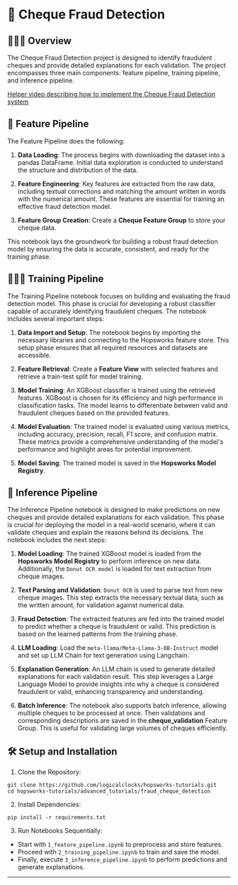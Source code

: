 # 🏦 Cheque Fraud Detection

## 👨🏻‍🏫 Overview

The Cheque Fraud Detection project is designed to identify fraudulent cheques and provide detailed explanations for each validation. The project encompasses three main components: feature pipeline, training pipeline, and inference pipeline. 

[Helper video describing how to implement the Cheque Fraud Detection system](https://www.youtube.com/watch?v=0H-XJ5qLFyA&t=1s)

## 📖 Feature Pipeline

The Feature Pipeline does the following:

1. **Data Loading**: The process begins with downloading the dataset into a pandas DataFrame. Initial data exploration is conducted to understand the structure and distribution of the data.

2. **Feature Engineering**: Key features are extracted from the raw data, including textual corrections and matching the amount written in words with the numerical amount. These features are essential for training an effective fraud detection model.

4. **Feature Group Creation**: Create a **Cheque Feature Group** to store your cheque data.

This notebook lays the groundwork for building a robust fraud detection model by ensuring the data is accurate, consistent, and ready for the training phase.

## 🏃🏻‍♂️ Training Pipeline

The Training Pipeline notebook focuses on building and evaluating the fraud detection model. This phase is crucial for developing a robust classifier capable of accurately identifying fraudulent cheques. The notebook includes several important steps:

1. **Data Import and Setup**: The notebook begins by importing the necessary libraries and connecting to the Hopsworks feature store. This setup phase ensures that all required resources and datasets are accessible.

2. **Feature Retrieval**: Create a **Feature View** with selected features and retrieve a train-test split for model training.

3. **Model Training**: An XGBoost classifier is trained using the retrieved features. XGBoost is chosen for its efficiency and high performance in classification tasks. The model learns to differentiate between valid and fraudulent cheques based on the provided features.

4. **Model Evaluation**: The trained model is evaluated using various metrics, including accuracy, precision, recall, F1 score, and confusion matrix. These metrics provide a comprehensive understanding of the model's performance and highlight areas for potential improvement.

5. **Model Saving**: The trained model is saved in the **Hopsworks Model Registry**.

## 🚀 Inference Pipeline

The Inference Pipeline notebook is designed to make predictions on new cheques and provide detailed explanations for each validation. This phase is crucial for deploying the model in a real-world scenario, where it can validate cheques and explain the reasons behind its decisions. The notebook includes the next steps:

1. **Model Loading**: The trained XGBoost model is loaded from the **Hopsworks Model Registry** to perform inference on new data. Additionally, the `Donut OCR model` is loaded for text extraction from cheque images.

2. **Text Parsing and Validation**: `Donut OCR` is used to parse text from new cheque images. This step extracts the necessary textual data, such as the written amount, for validation against numerical data.

3. **Fraud Detection**: The extracted features are fed into the trained model to predict whether a cheque is fraudulent or valid. This prediction is based on the learned patterns from the training phase.

4. **LLM Loading**: Load the `meta-llama/Meta-Llama-3-8B-Instruct` model and set up LLM Chain for text generation using Langchain.

5. **Explanation Generation**: An LLM chain is used to generate detailed explanations for each validation result. This step leverages a Large Language Model to provide insights into why a cheque is considered fraudulent or valid, enhancing transparency and understanding.

6. **Batch Inference**: The notebook also supports batch inference, allowing multiple cheques to be processed at once. Then validations and corresponding descriptions are saved in the **cheque_validation** Feature Group. This is useful for validating large volumes of cheques efficiently. 

## 🛠 Setup and Installation

1. Clone the Repository:

```
git clone https://github.com/logicalclocks/hopsworks-tutorials.git
cd hopsworks-tutorials/advanced_tutorials/fraud_cheque_detection
```

2. Install Dependencies:

```
pip install -r requirements.txt
```

3. Run Notebooks Sequentially:

- Start with `1_feature_pipeline.ipynb` to preprocess and store features.
- Proceed with `2_training_pipeline.ipynb` to train and save the model.
- Finally, execute `3_inference_pipeline.ipynb` to perform predictions and generate explanations.

---

